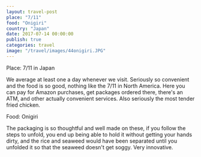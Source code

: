 ```yaml
---
layout: travel-post
place: "7/11"
food: "Onigiri"
country: "Japan"
date: 2017-07-14 00:00:00
publish: true
categories: travel
image: "/travel/images/44onigiri.JPG"
---
```


Place: 7/11 in Japan

We average at least one a day whenever we visit. Seriously so convenient and the food is so good, nothing like the 7/11 in North America. Here you can pay for Amazon purchases, get packages ordered there, there's an ATM, and other actually convenient services. Also seriously the most tender fried chicken.

Food: Onigiri

The packaging is so thoughtful and well made on these, if you follow the steps to unfold, you end up being able to hold it without getting your hands dirty, and the rice and seaweed would have been separated until you unfolded it so that the seaweed doesn't get soggy. Very innovative.
